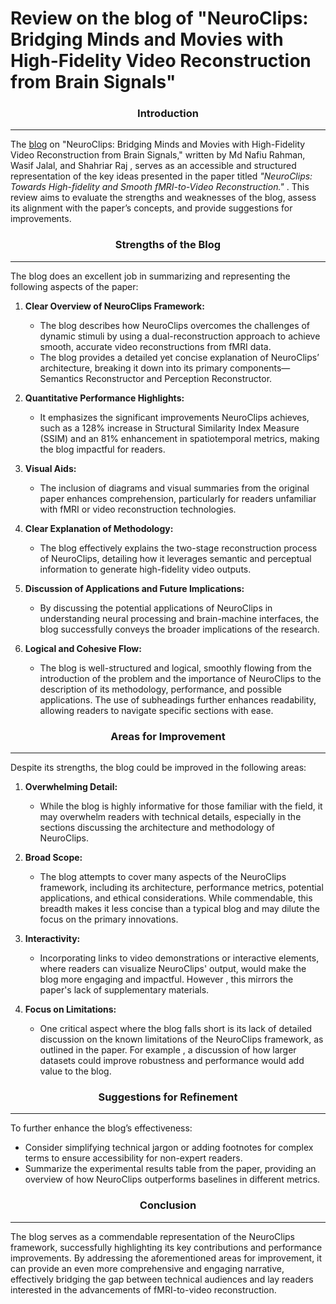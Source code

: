 
# Review on the blog of "NeuroClips: Bridging Minds and Movies with High-Fidelity Video Reconstruction from Brain Signals"

<h3 style="text-align:center;">Introduction</h3>
<hr>

The [blog](https://github.com/NafiuRahman77/471_blog) on "NeuroClips: Bridging Minds and Movies with High-Fidelity Video Reconstruction from Brain Signals," written by Md Nafiu Rahman, Wasif Jalal, and Shahriar Raj , serves as an accessible and structured representation of the key ideas presented in the paper titled *"NeuroClips: Towards High-fidelity and Smooth fMRI-to-Video Reconstruction."* . This review aims to evaluate the strengths and weaknesses of the blog, assess its alignment with the paper’s concepts, and provide suggestions for improvements.


<h3 style="text-align:center;">Strengths of the Blog</h3>
<hr>

The blog does an excellent job in summarizing and representing the following aspects of the paper:

1. **Clear Overview of NeuroClips Framework:**

   - The blog describes how NeuroClips overcomes the challenges of dynamic stimuli by using a dual-reconstruction approach to achieve smooth, accurate video reconstructions from fMRI data.
   - The blog provides a detailed yet concise explanation of NeuroClips’ architecture, breaking it down into its primary components—Semantics Reconstructor and Perception Reconstructor.

2. **Quantitative Performance Highlights:**

   - It emphasizes the significant improvements NeuroClips achieves, such as a 128% increase in Structural Similarity Index Measure (SSIM) and an 81% enhancement in spatiotemporal metrics, making the blog impactful for readers.

3. **Visual Aids:**

   - The inclusion of diagrams and visual summaries from the original paper enhances comprehension, particularly for readers unfamiliar with fMRI or video reconstruction technologies.

4. **Clear Explanation of Methodology:**

   - The blog effectively explains the two-stage reconstruction process of NeuroClips, detailing how it leverages semantic and perceptual information to generate high-fidelity video outputs.

5. **Discussion of Applications and Future Implications:**
   
   - By discussing the potential applications of NeuroClips in understanding neural processing and brain-machine interfaces, the blog successfully conveys the broader implications of the research.

6. **Logical and Cohesive Flow:**

   - The blog is well-structured and logical, smoothly flowing from the introduction of the problem and the importance of NeuroClips to the description of its methodology, performance, and possible applications. The use of subheadings further enhances readability, allowing readers to navigate specific sections with ease.

<h3 style="text-align:center;">Areas for Improvement</h3>
<hr>


Despite its strengths, the blog could be improved in the following areas:

1. **Overwhelming Detail:**

   - While the blog is highly informative for those familiar with the field, it may overwhelm readers with technical details, especially in the sections discussing the architecture and methodology of NeuroClips. 

2. **Broad Scope:**

   - The blog attempts to cover many aspects of the NeuroClips framework, including its architecture, performance metrics, potential applications, and ethical considerations. While commendable, this breadth makes it less concise than a typical blog and may dilute the focus on the primary innovations.

3. **Interactivity:**

   - Incorporating links to video demonstrations or interactive elements, where readers can visualize NeuroClips' output, would make the blog more engaging and impactful. However , this mirrors the paper's lack of supplementary materials.

4. **Focus on Limitations:**

   - One critical aspect where the blog falls short is its lack of detailed discussion on the known limitations of the NeuroClips framework, as outlined in the paper. For example ,  a discussion of how larger datasets could improve robustness and performance would add value to the blog.


<h3 style="text-align:center;"> Suggestions for Refinement  </h3>
<hr>


To further enhance the blog’s effectiveness:

- Consider simplifying technical jargon or adding footnotes for complex terms to ensure accessibility for non-expert readers.
- Summarize the experimental results table from the paper, providing an overview of how NeuroClips outperforms baselines in different metrics.

<h3 style="text-align:center;"> Conclusion  </h3>
<hr>
The blog serves as a commendable representation of the NeuroClips framework, successfully highlighting its key contributions and performance improvements. By addressing the aforementioned areas for improvement, it can provide an even more comprehensive and engaging narrative, effectively bridging the gap between technical audiences and lay readers interested in the advancements of fMRI-to-video reconstruction.
